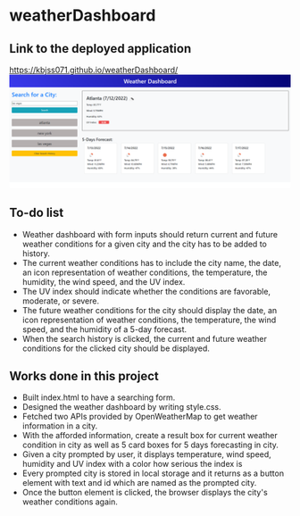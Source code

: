 # weatherDashboard

## Link to the deployed application
https://kbjss071.github.io/weatherDashboard/
![Capture of the weather dashboard](./assets/images/Capture.PNG)

## To-do list
- Weather dashboard with form inputs should return current and future weather conditions for a given city and the city has to be added to history.
- The current weather conditions has to include the city name, the date, an icon representation of weather conditions, the temperature, the humidity, the wind speed, and the UV index.
- The UV index should indicate whether the conditions are favorable, moderate, or severe.
- The future weather conditions for the city should display the date, an icon representation of weather conditions, the temperature, the wind speed, and the humidity of a 5-day forecast.
- When the search history is clicked, the current and future weather conditions for the clicked city should be displayed.

## Works done in this project
- Built index.html to have a searching form.
- Designed the weather dashboard by writing style.css.
- Fetched two APIs provided by OpenWeatherMap to get weather information in a city.
- With the afforded information, create a result box for current weather condition in city as well as 5 card boxes for 5 days forecasting in city.
- Given a city prompted by user, it displays temperature, wind speed, humidity and UV index with a color how serious the index is
- Every prompted city is stored in local storage and it returns as a button element with text and id which are named as the prompted city.
- Once the button element is clicked, the browser displays the city's weather conditions again.
